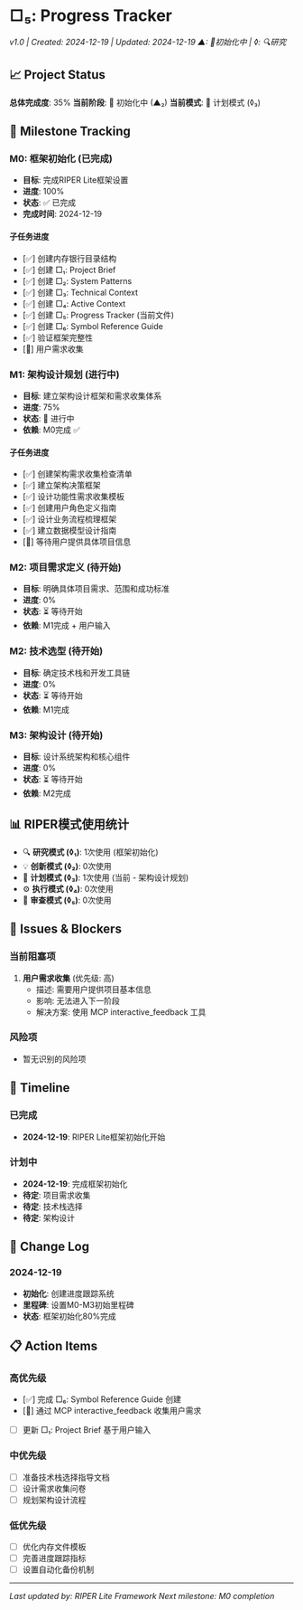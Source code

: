 # □₅: Progress Tracker
*v1.0 | Created: 2024-12-19 | Updated: 2024-12-19*
*▲: 🚧初始化中 | ◊: 🔍研究*

## 📈 Project Status
**总体完成度**: 35%
**当前阶段**: 🚧 初始化中 (▲₂)
**当前模式**: 📝 计划模式 (◊₃)

## 🎯 Milestone Tracking
### M0: 框架初始化 (已完成)
- **目标**: 完成RIPER Lite框架设置
- **进度**: 100%
- **状态**: ✅ 已完成
- **完成时间**: 2024-12-19

#### 子任务进度
- [✅] 创建内存银行目录结构
- [✅] 创建 □₁: Project Brief
- [✅] 创建 □₂: System Patterns  
- [✅] 创建 □₃: Technical Context
- [✅] 创建 □₄: Active Context
- [✅] 创建 □₅: Progress Tracker (当前文件)
- [✅] 创建 □₆: Symbol Reference Guide
- [✅] 验证框架完整性
- [🔄] 用户需求收集

### M1: 架构设计规划 (进行中)
- **目标**: 建立架构设计框架和需求收集体系
- **进度**: 75%
- **状态**: 🔄 进行中
- **依赖**: M0完成 ✅

#### 子任务进度
- [✅] 创建架构需求收集检查清单
- [✅] 建立架构决策框架
- [✅] 设计功能性需求收集模板
- [✅] 创建用户角色定义指南
- [✅] 设计业务流程梳理框架
- [✅] 建立数据模型设计指南
- [🔄] 等待用户提供具体项目信息

### M2: 项目需求定义 (待开始)
- **目标**: 明确具体项目需求、范围和成功标准
- **进度**: 0%
- **状态**: ⏳ 等待开始
- **依赖**: M1完成 + 用户输入

### M2: 技术选型 (待开始)
- **目标**: 确定技术栈和开发工具链
- **进度**: 0%
- **状态**: ⏳ 等待开始
- **依赖**: M1完成

### M3: 架构设计 (待开始)
- **目标**: 设计系统架构和核心组件
- **进度**: 0%
- **状态**: ⏳ 等待开始
- **依赖**: M2完成

## 📊 RIPER模式使用统计
- 🔍 **研究模式 (◊₁)**: 1次使用 (框架初始化)
- 💡 **创新模式 (◊₂)**: 0次使用
- 📝 **计划模式 (◊₃)**: 1次使用 (当前 - 架构设计规划)
- ⚙️ **执行模式 (◊₄)**: 0次使用
- 🔎 **审查模式 (◊₅)**: 0次使用

## 🚨 Issues & Blockers
### 当前阻塞项
1. **用户需求收集** (优先级: 高)
   - 描述: 需要用户提供项目基本信息
   - 影响: 无法进入下一阶段
   - 解决方案: 使用 MCP interactive_feedback 工具

### 风险项
- 暂无识别的风险项

## 📅 Timeline
### 已完成
- **2024-12-19**: RIPER Lite框架初始化开始

### 计划中
- **2024-12-19**: 完成框架初始化
- **待定**: 项目需求收集
- **待定**: 技术栈选择
- **待定**: 架构设计

## 🔄 Change Log
### 2024-12-19
- **初始化**: 创建进度跟踪系统
- **里程碑**: 设置M0-M3初始里程碑
- **状态**: 框架初始化80%完成

## 📋 Action Items
### 高优先级
- [✅] 完成 □₆: Symbol Reference Guide 创建
- [🔄] 通过 MCP interactive_feedback 收集用户需求
- [ ] 更新 □₁: Project Brief 基于用户输入

### 中优先级
- [ ] 准备技术栈选择指导文档
- [ ] 设计需求收集问卷
- [ ] 规划架构设计流程

### 低优先级
- [ ] 优化内存文件模板
- [ ] 完善进度跟踪指标
- [ ] 设置自动化备份机制

---
*Last updated by: RIPER Lite Framework*
*Next milestone: M0 completion*
